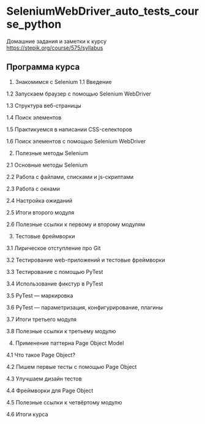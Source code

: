 # SeleniumWebDriver_auto_tests_course_python
Домашние задания и заметки к курсу https://stepik.org/course/575/syllabus

## Программа курса

1. Знакомимся с Selenium
1.1 Введение
 
1.2 Запускаем браузер с помощью Selenium WebDriver
  
1.3 Структура веб-страницы
  
1.4 Поиск элементов
  
1.5 Практикуемся в написании CSS-селекторов
  
1.6 Поиск элементов с помощью Selenium WebDriver


2. Полезные методы Selenium
 
2.1 Основные методы Selenium
  
2.2 Работа с файлами, списками и js-скриптами
  
2.3 Работа с окнами
  
2.4 Настройка ожиданий
  
2.5 Итоги второго модуля
  
2.6 Полезные ссылки к первому и второму модулям


3. Тестовые фреймворки
 
3.1 Лирическое отступление про Git
  
3.2 Тестирование web-приложений и тестовые фреймворки
  
3.3 Тестирование с помощью PyTest
  
3.4 Использование фикстур в PyTest
  
3.5 PyTest — маркировка
  
3.6 PyTest — параметризация, конфигурирование, плагины
 
3.7 Итоги третьего модуля
 
3.8 Полезные ссылки к третьему модулю


4. Применение паттерна Page Object Model
 
4.1 Что такое Page Object?
 
4.2 Пишем первые тесты с помощью Page Object
  
4.3 Улучшаем дизайн тестов
 
4.4 Фреймворки для Page Object
 
4.5 Полезные ссылки к четвёртому модулю
 
4.6 Итоги курса
